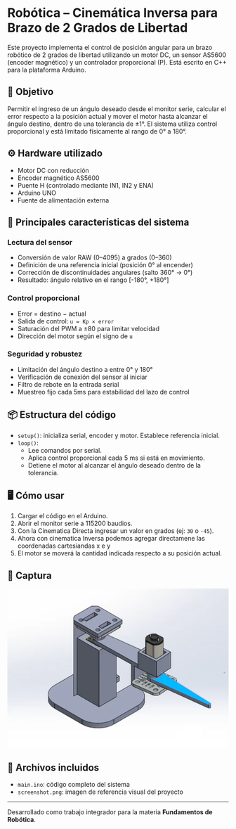# Robótica – Cinemática Inversa para Brazo de 2 Grados de Libertad

Este proyecto implementa el control de posición angular para un brazo robótico de 2 grados de libertad utilizando un motor DC, un sensor AS5600 (encoder magnético) y un controlador proporcional (P). Está escrito en C++ para la plataforma Arduino.

## 🎯 Objetivo

Permitir el ingreso de un ángulo deseado desde el monitor serie, calcular el error respecto a la posición actual y mover el motor hasta alcanzar el ángulo destino, dentro de una tolerancia de ±1°. El sistema utiliza control proporcional y está limitado físicamente al rango de 0° a 180°.

## ⚙️ Hardware utilizado

- Motor DC con reducción
- Encoder magnético AS5600
- Puente H (controlado mediante IN1, IN2 y ENA)
- Arduino UNO
- Fuente de alimentación externa

## 🧠 Principales características del sistema

### Lectura del sensor
- Conversión de valor RAW (0–4095) a grados (0–360)
- Definición de una referencia inicial (posición 0° al encender)
- Corrección de discontinuidades angulares (salto 360° → 0°)
- Resultado: ángulo relativo en el rango [-180°, +180°]

### Control proporcional
- Error = destino − actual
- Salida de control: `u = Kp × error`
- Saturación del PWM a ±80 para limitar velocidad
- Dirección del motor según el signo de `u`

### Seguridad y robustez
- Limitación del ángulo destino a entre 0° y 180°
- Verificación de conexión del sensor al iniciar
- Filtro de rebote en la entrada serial
- Muestreo fijo cada 5ms para estabilidad del lazo de control

## 📦 Estructura del código

- `setup()`: inicializa serial, encoder y motor. Establece referencia inicial.
- `loop()`: 
  - Lee comandos por serial.
  - Aplica control proporcional cada 5 ms si está en movimiento.
  - Detiene el motor al alcanzar el ángulo deseado dentro de la tolerancia.

## 🖥️ Cómo usar

1. Cargar el código en el Arduino.
2. Abrir el monitor serie a 115200 baudios.
3. Con la Cinematica Directa ingresar un valor en grados (ej: `30` o `-45`).
5. Ahora con cinematica Inversa podemos agregar directamene las coordenadas cartesiandas x e y
6. El motor se moverá la cantidad indicada respecto a su posición actual.



## 📸 Captura

![Captura del proyecto](screenshot.png)

## 📁 Archivos incluidos

- `main.ino`: código completo del sistema
- `screenshot.png`: imagen de referencia visual del proyecto

---

Desarrollado como trabajo integrador para la materia **Fundamentos de Robótica**.  
